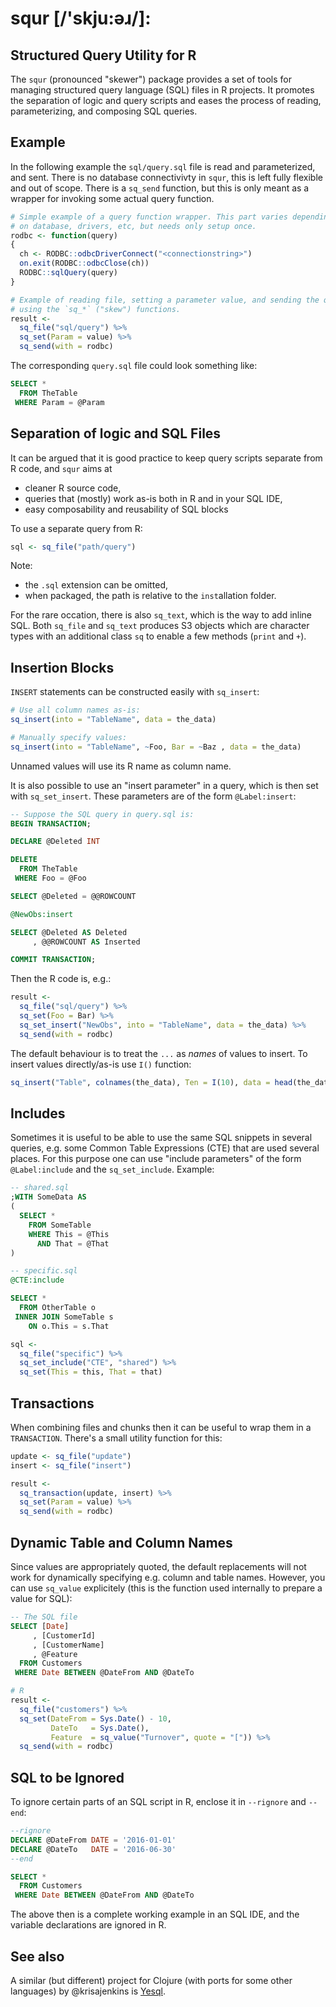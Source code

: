 # squr [/'skju:əɹ/]: 
## Structured Query Utility for R

The `squr` (pronounced "skewer") package provides a set of tools
for managing structured query language (SQL) files in R projects.
It promotes the separation of logic and query scripts and eases the process
of reading, parameterizing, and composing SQL queries.

## Example

In the following example the `sql/query.sql` file is read and
parameterized, and sent. There is no database connectivivty in `squr`,
this is left fully flexible and out of scope. There is a `sq_send` 
function, but this is only meant as a wrapper for invoking some 
actual query function.

```R
# Simple example of a query function wrapper. This part varies depending
# on database, drivers, etc, but needs only setup once.
rodbc <- function(query)
{
  ch <- RODBC::odbcDriverConnect("<connectionstring>")
  on.exit(RODBC::odbcClose(ch))
  RODBC::sqlQuery(query)
}

# Example of reading file, setting a parameter value, and sending the query,
# using the `sq_*` ("skew") functions.
result <- 
  sq_file("sql/query") %>% 
  sq_set(Param = value) %>%
  sq_send(with = rodbc)
```

The corresponding `query.sql` file could look something like:
```SQL
SELECT *
  FROM TheTable
 WHERE Param = @Param
```

## Separation of logic and SQL Files
It can be argued that it is good practice to keep query scripts separate
from R code, and `squr` aims at

* cleaner R source code,
* queries that (mostly) work as-is both in R and in your SQL IDE,
* easy composability and reusability of SQL blocks

To use a separate query from R:

```R
sql <- sq_file("path/query")
```

Note: 

* the `.sql` extension can be omitted,
* when packaged, the path is relative to the `inst`allation folder.

For the rare occation, there is also `sq_text`, which is the 
way to add inline SQL. Both `sq_file` and `sq_text` produces
S3 objects which are character types with an additional class
`sq` to enable a few methods (`print` and `+`).

## Insertion Blocks
`INSERT` statements can be constructed easily with `sq_insert`:
```R
# Use all column names as-is:
sq_insert(into = "TableName", data = the_data)

# Manually specify values:
sq_insert(into = "TableName", ~Foo, Bar = ~Baz , data = the_data)
```
Unnamed values will use its R name as column name.

It is also possible to use an "insert parameter" in a query, which is then 
set with `sq_set_insert`. These parameters are of the form `@Label:insert`:

```SQL
-- Suppose the SQL query in query.sql is:
BEGIN TRANSACTION;

DECLARE @Deleted INT

DELETE 
  FROM TheTable 
 WHERE Foo = @Foo

SELECT @Deleted = @@ROWCOUNT

@NewObs:insert

SELECT @Deleted AS Deleted
     , @@ROWCOUNT AS Inserted

COMMIT TRANSACTION;
```

Then the R code is, e.g.:
```R
result <-
  sq_file("sql/query") %>% 
  sq_set(Foo = Bar) %>% 
  sq_set_insert("NewObs", into = "TableName", data = the_data) %>% 
  sq_send(with = rodbc)
```

The default behaviour is to treat the `...` as *names* of values to insert.
To insert values directly/as-is use `I()` function:
```R
sq_insert("Table", colnames(the_data), Ten = I(10), data = head(the_data))
```

## Includes
Sometimes it is useful to be able to use the same SQL snippets in several queries, 
e.g. some Common Table Expressions (CTE) that are used several places. 
For this purpose one can use "include parameters" of the form `@Label:include` and
the `sq_set_include`. Example:
```SQL
-- shared.sql
;WITH SomeData AS 
(
  SELECT *
    FROM SomeTable
    WHERE This = @This
      AND That = @That
)
```

```SQL
-- specific.sql
@CTE:include

SELECT *
  FROM OtherTable o
 INNER JOIN SomeTable s
    ON o.This = s.That
```

```R
sql <- 
  sq_file("specific") %>% 
  sq_set_include("CTE", "shared") %>% 
  sq_set(This = this, That = that) 
```

## Transactions
When combining files and chunks then it can be useful to wrap them 
in a `TRANSACTION`. There's a small utility function for this:

```R
update <- sq_file("update")
insert <- sq_file("insert")

result <-
  sq_transaction(update, insert) %>% 
  sq_set(Param = value) %>% 
  sq_send(with = rodbc)
```

## Dynamic Table and Column Names
Since values are appropriately quoted, the default replacements
will not work for dynamically specifying e.g. column and table names.
However, you can use `sq_value` explicitely (this is the function used
internally to prepare a value for SQL):

```SQL
-- The SQL file
SELECT [Date]
     , [CustomerId]
     , [CustomerName]
     , @Feature
  FROM Customers
 WHERE Date BETWEEN @DateFrom AND @DateTo
```

```R
# R
result <- 
  sq_file("customers") %>% 
  sq_set(DateFrom = Sys.Date() - 10, 
         DateTo   = Sys.Date(), 
         Feature  = sq_value("Turnover", quote = "[")) %>% 
  sq_send(with = rodbc)
```

## SQL to be Ignored
To ignore certain parts of an SQL script in R, enclose it in 
`--rignore` and `--end`:

```SQL
--rignore
DECLARE @DateFrom DATE = '2016-01-01'
DECLARE @DateTo   DATE = '2016-06-30'
--end

SELECT *
  FROM Customers
 WHERE Date BETWEEN @DateFrom AND @DateTo
```

The above then is a complete working example in an SQL IDE, and the 
variable declarations are ignored in R.

## See also
A similar (but different) project for Clojure (with ports for some other languages) by @krisajenkins is [Yesql](https://github.com/krisajenkins/yesql).
